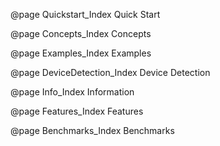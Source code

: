 @page Quickstart_Index Quick Start

@page Concepts_Index Concepts

@page Examples_Index Examples

@page DeviceDetection_Index Device Detection

@page Info_Index Information

@page Features_Index Features

@page Benchmarks_Index Benchmarks
